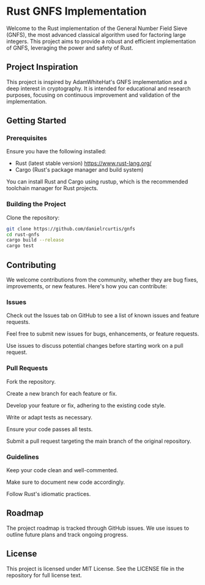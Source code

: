 # Rust GNFS Implementation

Welcome to the Rust implementation of the General Number Field Sieve (GNFS), the most advanced classical algorithm used for factoring large integers. This project aims to provide a robust and efficient implementation of GNFS, leveraging the power and safety of Rust.

## Project Inspiration

This project is inspired by AdamWhiteHat's GNFS implementation and a deep interest in cryptography. It is intended for educational and research purposes, focusing on continuous improvement and validation of the implementation.

## Getting Started

### Prerequisites

Ensure you have the following installed:

- Rust (latest stable version) https://www.rust-lang.org/
- Cargo (Rust's package manager and build system)

You can install Rust and Cargo using rustup, which is the recommended toolchain manager for Rust projects.

### Building the Project

Clone the repository:

```bash
git clone https://github.com/danielrcurtis/gnfs
cd rust-gnfs
cargo build --release
cargo test
```
## Contributing

We welcome contributions from the community, whether they are bug fixes, improvements, or new features. Here's how you can contribute:

### Issues

Check out the Issues tab on GitHub to see a list of known issues and feature requests.

Feel free to submit new issues for bugs, enhancements, or feature requests.

Use issues to discuss potential changes before starting work on a pull request.

### Pull Requests

Fork the repository.

Create a new branch for each feature or fix.

Develop your feature or fix, adhering to the existing code style.

Write or adapt tests as necessary.

Ensure your code passes all tests.

Submit a pull request targeting the main branch of the original repository.

### Guidelines

Keep your code clean and well-commented.

Make sure to document new code accordingly.

Follow Rust's idiomatic practices.

## Roadmap

The project roadmap is tracked through GitHub issues. We use issues to outline future plans and track ongoing progress.

## License

This project is licensed under MIT License. See the LICENSE file in the repository for full license text.

